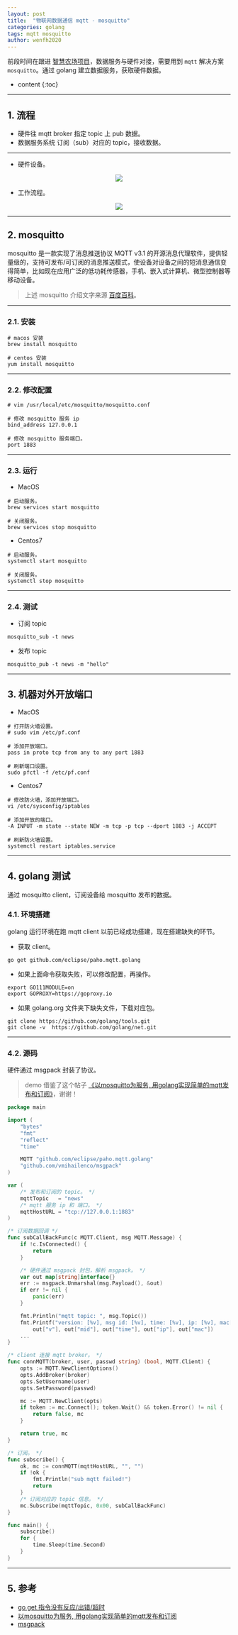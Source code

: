 ```yaml
---
layout: post
title:  "物联网数据通信 mqtt - mosquitto"
categories: golang
tags: mqtt mosquitto
author: wenfh2020
---
```


前段时间在跟进 [智慧农场项目](https://wenfh2020.com/2020/09/20/internet-farm/)，数据服务与硬件对接，需要用到 `mqtt` 解决方案 `mosquitto`。通过 golang 建立数据服务，获取硬件数据。



* content
{:toc}

---

## 1. 流程

* 硬件往 mqtt broker 指定 topic 上 pub 数据。
* 数据服务系统 订阅（sub）对应的 topic，接收数据。

---

* 硬件设备。

<div align=center><img src="/images/2021/2021-01-07-09-31-49.png" data-action="zoom"/></div>

* 工作流程。

<div align=center><img src="/images/2020/2020-11-08-11-31-48.png" data-action="zoom"/></div>

---

## 2. mosquitto

mosquitto 是一款实现了消息推送协议 MQTT v3.1 的开源消息代理软件，提供轻量级的，支持可发布/可订阅的消息推送模式，使设备对设备之间的短消息通信变得简单，比如现在应用广泛的低功耗传感器，手机、嵌入式计算机、微型控制器等移动设备。

> 上述 mosquitto 介绍文字来源 [百度百科](https://baike.baidu.com/item/mosquitto/3172080?fr=aladdin)。

---

### 2.1. 安装

```shell
# macos 安装
brew install mosquitto

# centos 安装
yum install mosquitto
```

---

### 2.2. 修改配置

```shell
# vim /usr/local/etc/mosquitto/mosquitto.conf

# 修改 mosquitto 服务 ip
bind_address 127.0.0.1

# 修改 mosquitto 服务端口。
port 1883
```

---

### 2.3. 运行

* MacOS

```shell
# 启动服务。
brew services start mosquitto

# 关闭服务。
brew services stop mosquitto
```

* Centos7

```shell
# 启动服务。
systemctl start mosquitto

# 关闭服务。
systemctl stop mosquitto
```

---

### 2.4. 测试

* 订阅 topic

```shell
mosquitto_sub -t news
```

* 发布 topic

```shell
mosquitto_pub -t news -m "hello"
```

---

## 3. 机器对外开放端口

* MacOS

```shell
# 打开防火墙设置。
# sudo vim /etc/pf.conf

# 添加开放端口。
pass in proto tcp from any to any port 1883

# 刷新端口设置。
sudo pfctl -f /etc/pf.conf
```

* Centos7

```shell
# 修改防火墙，添加开放端口。
vi /etc/sysconfig/iptables

# 添加开放的端口。
-A INPUT -m state --state NEW -m tcp -p tcp --dport 1883 -j ACCEPT

# 刷新防火墙设置。
systemctl restart iptables.service
```

---

## 4. golang 测试

通过 mosquitto client，订阅设备给 mosquitto 发布的数据。

### 4.1. 环境搭建

golang 运行环境在跑 mqtt client 以前已经成功搭建，现在搭建缺失的环节。

* 获取 client。

```shell
go get github.com/eclipse/paho.mqtt.golang
```

* 如果上面命令获取失败，可以修改配置，再操作。

```shell
export GO111MODULE=on
export GOPROXY=https://goproxy.io
```

* 如果 golang.org 文件夹下缺失文件，下载对应包。

```shell
git clone https://github.com/golang/tools.git
git clone -v  https://github.com/golang/net.git
```

---

### 4.2. 源码

硬件通过 msgpack 封装了协议。

> demo 借鉴了这个帖子 [《以mosquitto为服务, 用golang实现简单的mqtt发布和订阅》](https://blog.csdn.net/c_cppcoder/article/details/104520091)，谢谢！

```go
package main

import (
    "bytes"
    "fmt"
    "reflect"
    "time"

    MQTT "github.com/eclipse/paho.mqtt.golang"
    "github.com/vmihailenco/msgpack"
)

var (
    /* 发布和订阅的 topic。 */
    mqttTopic   = "news"
    /* mqtt 服务 ip 和 端口。 */
    mqttHostURL = "tcp://127.0.0.1:1883"
)

/* 订阅数据回调 */
func subCallBackFunc(c MQTT.Client, msg MQTT.Message) {
    if !c.IsConnected() {
        return
    }

    /* 硬件通过 msgpack 封包，解析 msgpack。 */
    var out map[string]interface{}
    err := msgpack.Unmarshal(msg.Payload(), &out)
    if err != nil {
        panic(err)
    }

    fmt.Println("mqtt topic: ", msg.Topic())
    fmt.Printf("version: [%v], msg id: [%v], time: [%v], ip: [%v], mac[%v]\n",
        out["v"], out["mid"], out["time"], out["ip"], out["mac"])
    ...
}

/* client 连接 mqtt broker。 */
func connMQTT(broker, user, passwd string) (bool, MQTT.Client) {
    opts := MQTT.NewClientOptions()
    opts.AddBroker(broker)
    opts.SetUsername(user)
    opts.SetPassword(passwd)

    mc := MQTT.NewClient(opts)
    if token := mc.Connect(); token.Wait() && token.Error() != nil {
        return false, mc
    }

    return true, mc
}

/* 订阅。 */
func subscribe() {
    ok, mc := connMQTT(mqttHostURL, "", "")
    if !ok {
        fmt.Println("sub mqtt failed!")
        return
    }
    /* 订阅对应的 topic 信息。 */
    mc.Subscribe(mqttTopic, 0x00, subCallBackFunc)
}

func main() {
    subscribe()
    for {
        time.Sleep(time.Second)
    }
}
```

---

## 5. 参考

* [go get 指令没有反应/出错/超时](https://blog.csdn.net/ELiGwz/article/details/101783339)
* [以mosquitto为服务, 用golang实现简单的mqtt发布和订阅](https://blog.csdn.net/c_cppcoder/article/details/104520091)
* [msgpack](https://github.com/vmihailenco/msgpack)
